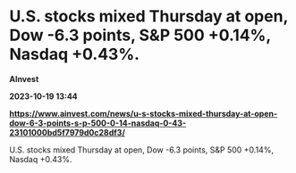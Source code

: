 # U.S. stocks mixed Thursday at open, Dow -6.3 points, S&P 500 +0.14%, Nasdaq +0.43%.
**AInvest**

**2023-10-19 13:44**

**https://www.ainvest.com/news/u-s-stocks-mixed-thursday-at-open-dow-6-3-points-s-p-500-0-14-nasdaq-0-43-23101000bd5f7979d0c28df3/**

U.S. stocks mixed Thursday at open, Dow -6.3 points, S&P 500 +0.14%, Nasdaq +0.43%.